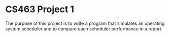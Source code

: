 # CS463 Project 1

The purpose of this project is to write a program that simulates an operating system scheduler and to compare each scheduler performance in a report.

